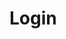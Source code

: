 # Login

<figure><img src="../.gitbook/assets/Screenshot 2025-04-11 at 12.52.00 PM.png" alt=""><figcaption></figcaption></figure>
